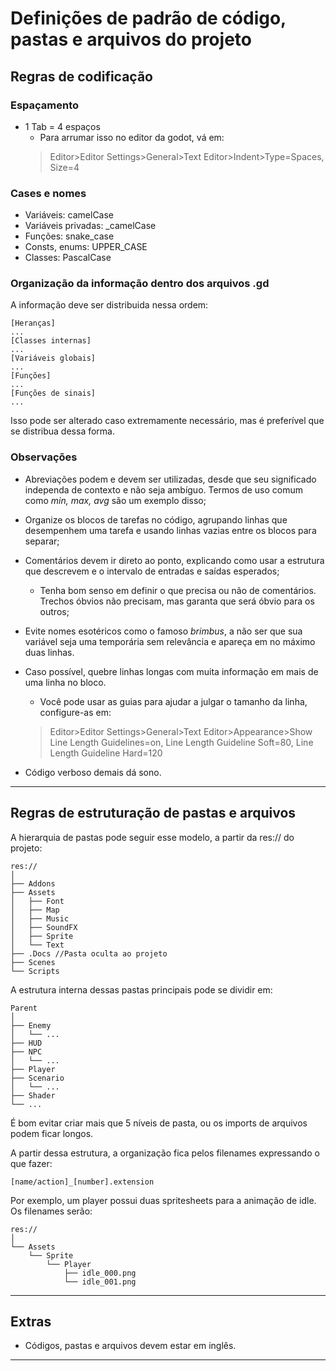 # Definições de padrão de código, pastas e arquivos do projeto

## Regras de codificação
### Espaçamento
* 1 Tab = 4 espaços
    * Para arrumar isso no editor da godot, vá em:
    >Editor>Editor Settings>General>Text Editor>Indent>Type=Spaces, Size=4

### Cases e nomes
* Variáveis: camelCase
* Variáveis privadas: _camelCase
* Funções: snake_case
* Consts, enums: UPPER_CASE
* Classes: PascalCase

### Organização da informação dentro dos arquivos .gd

A informação deve ser distribuida nessa ordem:
```
[Heranças]
...
[Classes internas]
...
[Variáveis globais]
...
[Funções]
...
[Funções de sinais]
...
```
Isso pode ser alterado caso extremamente necessário, mas é preferível que se distribua dessa forma.

### Observações

* Abreviações podem e devem ser utilizadas, desde que seu significado independa de contexto e não seja ambíguo. Termos de uso comum como *min, max, avg* são um exemplo disso;

* Organize os blocos de tarefas no código, agrupando linhas que desempenhem uma tarefa e usando linhas vazias entre os blocos para separar;

* Comentários devem ir direto ao ponto, explicando como usar a estrutura que descrevem e o intervalo de entradas e saídas esperados;

    * Tenha bom senso em definir o que precisa ou não de comentários. Trechos óbvios não precisam, mas garanta que será óbvio para os outros; 

* Evite nomes esotéricos como o famoso *brimbus*, a não ser que sua variável seja uma temporária sem relevância e apareça em no máximo duas linhas.

* Caso possível, quebre linhas longas com muita informação em mais de uma linha no bloco.
    * Você pode usar as guias para ajudar a julgar o tamanho da linha, configure-as em: 
    > Editor>Editor Settings>General>Text Editor>Appearance>Show Line Length Guidelines=on, Line Length Guideline Soft=80, Line Length Guideline Hard=120

* Código verboso demais dá sono.

___
## Regras de estruturação de pastas e arquivos

A hierarquia de pastas pode seguir esse modelo, a partir da res:// do projeto:
```
res://
│
├── Addons
├── Assets
│   ├── Font
│   ├── Map
│   ├── Music
│   ├── SoundFX
│   ├── Sprite
│   └── Text
├── .Docs //Pasta oculta ao projeto
├── Scenes
└── Scripts

```

A estrutura interna dessas pastas principais pode se dividir em:
```
Parent
│
├── Enemy
│   └── ...
├── HUD
├── NPC
│   └── ...
├── Player
├── Scenario
│   └── ...
├── Shader
└── ...
```
É bom evitar criar mais que 5 níveis de pasta, ou os imports de arquivos podem ficar longos. 

A partir dessa estrutura, a organização fica pelos filenames expressando o que fazer:
```
[name/action]_[number].extension
```
Por exemplo, um player possui duas spritesheets para a animação de idle. Os filenames serão:
```
res://
│
└── Assets
    └── Sprite
        └── Player
            ├── idle_000.png
            └── idle_001.png
```
___
## Extras
* Códigos, pastas e arquivos devem estar em inglês.
___
